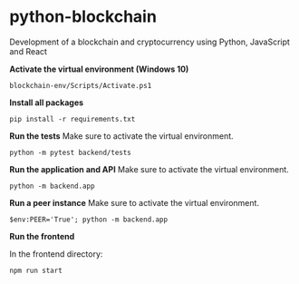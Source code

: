 # python-blockchain

Development of a blockchain and cryptocurrency using Python, JavaScript and React

**Activate the virtual environment (Windows 10)**
```
blockchain-env/Scripts/Activate.ps1
```

**Install all packages**
```
pip install -r requirements.txt
```

**Run the tests**
Make sure to activate the virtual environment.
```
python -m pytest backend/tests
```

**Run the application and API**
Make sure to activate the virtual environment.
```
python -m backend.app
```

**Run a peer instance**
Make sure to activate the virtual environment.
```
$env:PEER='True'; python -m backend.app
```


**Run the frontend**

In the frontend directory:
```
npm run start
```